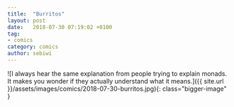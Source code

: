 ```yaml
---
title:  "Burritos"
layout: post
date:   2018-07-30 07:19:02 +0100
tag:
- comics
category: comics
author: sebiwi
---
```


![I always hear the same explanation from people trying to explain monads. It makes you wonder if they actually understand what it means.]({{ site.url }}/assets/images/comics/2018-07-30-burritos.jpg){: class="bigger-image" }
